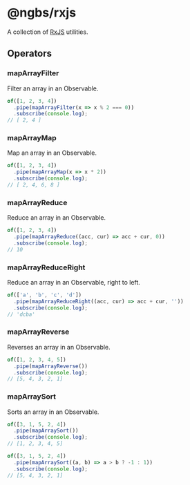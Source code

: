 # @ngbs/rxjs

A collection of [RxJS](https://rxjs.dev/) utilities.

## Operators

### mapArrayFilter

Filter an array in an Observable.

```js
of([1, 2, 3, 4])
  .pipe(mapArrayFilter(x => x % 2 === 0))
  .subscribe(console.log);
// [ 2, 4 ]
```

### mapArrayMap

Map an array in an Observable.

```js
of([1, 2, 3, 4])
  .pipe(mapArrayMap(x => x * 2))
  .subscribe(console.log);
// [ 2, 4, 6, 8 ]
```

### mapArrayReduce

Reduce an array in an Observable.

```js
of([1, 2, 3, 4])
  .pipe(mapArrayReduce((acc, cur) => acc + cur, 0))
  .subscribe(console.log);
// 10
```

### mapArrayReduceRight

Reduce an array in an Observable, right to left.

```js
of(['a', 'b', 'c', 'd'])
  .pipe(mapArrayReduceRight((acc, cur) => acc + cur, ''))
  .subscribe(console.log);
// 'dcba'
```

### mapArrayReverse

Reverses an array in an Observable.

```js
of([1, 2, 3, 4, 5])
  .pipe(mapArrayReverse())
  .subscribe(console.log);
// [5, 4, 3, 2, 1]
```


### mapArraySort

Sorts an array in an Observable.

```js
of([3, 1, 5, 2, 4])
  .pipe(mapArraySort())
  .subscribe(console.log);
// [1, 2, 3, 4, 5]
```

```js
of([3, 1, 5, 2, 4])
  .pipe(mapArraySort((a, b) => a > b ? -1 : 1))
  .subscribe(console.log);
// [5, 4, 3, 2, 1]
```
